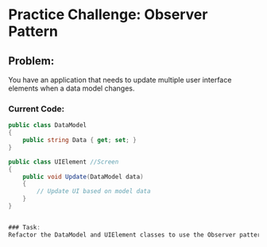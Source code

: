 # Practice Challenge: Observer Pattern
## Problem: 
You have an application that needs to update multiple user interface elements when a data model changes.

### Current Code:

```csharp
public class DataModel
{
    public string Data { get; set; }
}

public class UIElement //Screen
{
    public void Update(DataModel data)
    {
        // Update UI based on model data
    }
}


### Task: 
Refactor the DataModel and UIElement classes to use the Observer pattern, where UIElement observes changes in DataModel.
